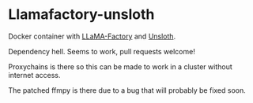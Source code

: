 # Llamafactory-unsloth

Docker container with [LLaMA-Factory](https://github.com/hiyouga/LLaMA-Factory) and [Unsloth](https://github.com/unslothai/unsloth).

Dependency hell. Seems to work, pull requests welcome!

Proxychains is there so this can be made to work in a cluster without internet access.

The patched ffmpy is there due to a bug that will probably be fixed soon.
